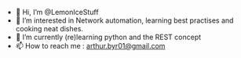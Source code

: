 - 👋 Hi, I’m @LemonIceStuff
- 👀 I’m interested in Network automation, learning best practises and cooking neat dishes.
- 🌱 I’m currently (re)learning python and the REST concept 
- 📫 How to reach me : arthur.byr01@gmail.com

<!---
LemonIceStuff/LemonIceStuff is a ✨ special ✨ repository because its `README.md` (this file) appears on your GitHub profile.
You can click the Preview link to take a look at your changes.
--->
